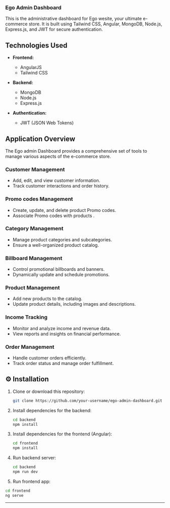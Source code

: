 ### Ego Admin Dashboard

This is the administrative dashboard for Ego wesite, your ultimate e-commerce store. It is built using  Tailwind CSS, Angular, MongoDB, Node.js, Express.js, and JWT for secure authentication.

## Technologies Used

- **Frontend:**
  - AngularJS
  - Tailwind CSS
 

- **Backend:**
  - MongoDB
  - Node.js
  - Express.js

- **Authentication:**
  - JWT (JSON Web Tokens)

## Application Overview

The Ego admin Dashboard provides a comprehensive set of tools to manage various aspects of the e-commerce store.


### Customer Management

- Add, edit, and view customer information.
- Track customer interactions and order history.


### Promo codes Management

- Create, update, and delete product Promo codes.
- Associate Promo codes with products .



### Category Management

- Manage product categories and subcategories.
- Ensure a well-organized product catalog.


### Billboard Management

- Control promotional billboards and banners.
- Dynamically update and schedule promotions.


### Product Management

- Add new products to the catalog.
- Update product details, including images and descriptions.

### Income Tracking

- Monitor and analyze income and revenue data.
- View reports and insights on financial performance.

### Order Management

- Handle customer orders efficiently.
- Track order status and manage order fulfillment.




## ⚙️ Installation

1. Clone or download this repository:

   ```bash
   git clone https://github.com/your-username/ego-admin-dashboard.git
   ```
2. Install dependencies for the backend:

   ```bash
   cd backend
   npm install
   ```
3. Install dependencies for the frontend (Angular):

   ```bash
   cd frontend
   npm install
   ```
5. Run backend server:

   ```bash
   cd backend
   npm run dev
   ```
6. Run frontend app:
 ```bash
cd frontend
ng serve
```

---

